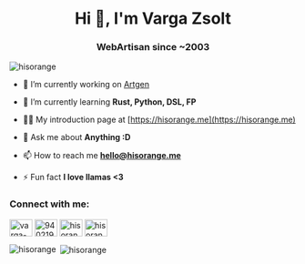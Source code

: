 <h1 align="center">Hi 👋, I'm Varga Zsolt</h1>
<h3 align="center">WebArtisan since ~2003</h3>

<p align="left"> <img src="https://komarev.com/ghpvc/?username=hisorange" alt="hisorange" /> </p>

- 🔭 I’m currently working on [Artgen](https://github.com/hisorange/artgen)

- 🌱 I’m currently learning **Rust, Python, DSL, FP**

- 👨‍💻 My introduction page at [https://hisorange.me](https://hisorange.me)

- 💬 Ask me about **Anything :D**

- 📫 How to reach me **hello@hisorange.me**

- ⚡ Fun fact **I love llamas <3**

<p align="left">
<h3 align="left">Connect with me:</h3>
<a href="https://linkedin.com/in/varga-zsolt" target="blank"><img align="center" src="https://cdn.jsdelivr.net/npm/simple-icons@3.0.1/icons/linkedin.svg" alt="varga-zsolt" height="30" width="40" /></a>
<a href="https://stackoverflow.com/users/9402194" target="blank"><img align="center" src="https://cdn.jsdelivr.net/npm/simple-icons@3.0.1/icons/stackoverflow.svg" alt="9402194" height="30" width="40" /></a>
<a href="https://fb.com/hisorange" target="blank"><img align="center" src="https://cdn.jsdelivr.net/npm/simple-icons@3.0.1/icons/facebook.svg" alt="hisorange" height="30" width="40" /></a>
<a href="https://medium.com/hisorange" target="blank"><img align="center" src="https://cdn.jsdelivr.net/npm/simple-icons@3.0.1/icons/medium.svg" alt="hisorange" height="30" width="40" /></a>
</p>



<p><img align="left" src="https://github-readme-stats.vercel.app/api/top-langs/?username=hisorange&layout=compact" alt="hisorange" /></p>

<p>&nbsp;<img align="center" src="https://github-readme-stats.vercel.app/api?username=hisorange&show_icons=true" alt="hisorange" /></p>

